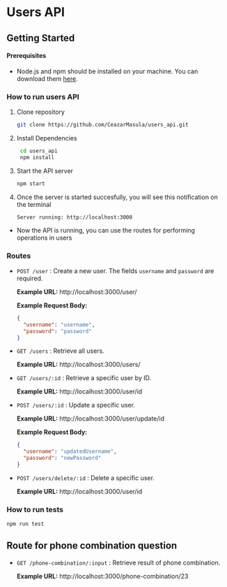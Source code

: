 # Users API

## Getting Started

#### Prerequisites

- Node.js and npm should be installed on your machine. You can download them [here](https://nodejs.org/).

### How to run users API

1. Clone repository

   ```bash
   git clone https://github.com/CeazarMasula/users_api.git
   ```

2. Install Dependencies

   ```bash
    cd users_api
    npm install
   ```

3. Start the API server

   ```bash
   npm start
   ```

4. Once the server is started succesfully, you will see this notification on the terminal
   ```arduino
   Server running: http://localhost:3000
   ```

- Now the API is running, you can use the routes for performing operations in users

### Routes

- `POST /user` : Create a new user. The fields `username` and `password` are required.

  **Example URL:** http://localhost:3000/user/

  **Example Request Body:**

  ```json
  {
    "username": "username",
    "password": "password"
  }
  ```

- `GET /users` : Retrieve all users.

  **Example URL:** http://localhost:3000/users/

- `GET /users/:id` : Retrieve a specific user by ID.

  **Example URL:** http://localhost:3000/user/id

- `POST /users/:id` : Update a specific user.

  **Example URL:** http://localhost:3000/user/update/id

  **Example Request Body:**

  ```json
  {
    "username": "updatedUsername",
    "password": "newPassword"
  }
  ```

- `POST /users/delete/:id` : Delete a specific user.

  **Example URL:** http://localhost:3000/user/id

### How to run tests

```bash
npm run test
```

## Route for phone combination question

- `GET /phone-combination/:input` : Retrieve result of phone combination.

  **Example URL:** http://localhost:3000/phone-combination/23

